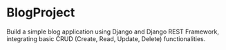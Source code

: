 # BlogProject
Build a simple blog application using Django and Django REST Framework, integrating basic CRUD (Create, Read, Update, Delete) functionalities.

